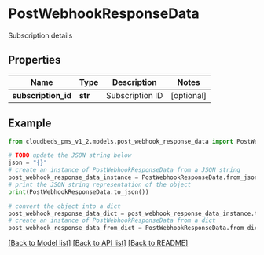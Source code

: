 # PostWebhookResponseData

Subscription details

## Properties

Name | Type | Description | Notes
------------ | ------------- | ------------- | -------------
**subscription_id** | **str** | Subscription ID | [optional] 

## Example

```python
from cloudbeds_pms_v1_2.models.post_webhook_response_data import PostWebhookResponseData

# TODO update the JSON string below
json = "{}"
# create an instance of PostWebhookResponseData from a JSON string
post_webhook_response_data_instance = PostWebhookResponseData.from_json(json)
# print the JSON string representation of the object
print(PostWebhookResponseData.to_json())

# convert the object into a dict
post_webhook_response_data_dict = post_webhook_response_data_instance.to_dict()
# create an instance of PostWebhookResponseData from a dict
post_webhook_response_data_from_dict = PostWebhookResponseData.from_dict(post_webhook_response_data_dict)
```
[[Back to Model list]](../README.md#documentation-for-models) [[Back to API list]](../README.md#documentation-for-api-endpoints) [[Back to README]](../README.md)


